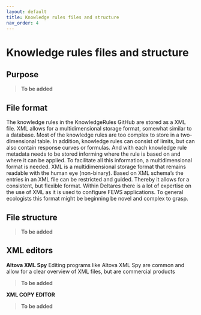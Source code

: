 ```yaml
---
layout: default
title: Knowledge rules files and structure
nav_order: 4
---
```


# Knowledge rules files and structure

## Purpose

> **To be added**

## File format

The knowledge rules in the KnowledgeRules GitHub are stored as a XML file. XML allows for a multidimensional storage format, somewhat similar to a database. Most of the knowledge rules are too complex to store in a two-dimensional table. In addition, knowledge rules can consist of limits, but can also contain response curves or formulas. And with each knowledge rule metadata needs to be stored informing where the rule is based on and where it can be applied. To facilitate all this information, a multidimensional format is needed.
XML is a multidimensional storage format that remains readable with the human eye (non-binary). Based on XML schema’s the entries in an XML file can be restricted and guided. Thereby it allows for a consistent, but flexible format. 
Within Deltares there is a lot of expertise on the use of XML as it is used to configure FEWS applications. To general ecologists this format might be beginning be novel and complex to grasp.  

## File structure

> **To be added**

## XML editors
**Altova XML Spy**
Editing programs like Altova XML Spy are common and allow for a clear overview of XML files, but are commercial products

> **To be added**

**XML COPY EDITOR**

> **To be added**

